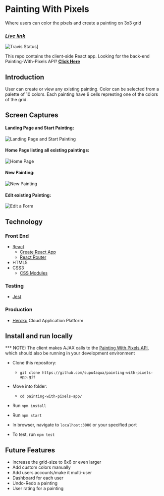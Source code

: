   # Painting With Pixels

  Where users can color the pixels and create a painting on 3x3 grid

  ### **_[Live link](hhttps://painting-with-pixels-app.mesupi.now.sh/)_**
  
  ![Travis Status](https://img.shields.io/travis/supu4aqua/painting-with-pixels-app)]
  
  This repo contains the client-side React app. Looking for the back-end Painting-With-Pixels API? **[Click Here](https://github.com/supu4aqua/painting-with-pixels-api.git)**

## Introduction
User can create or view any existing painting. Color can be selected from a palette of 10 colors.
Each painting have 9 cells represting one of the colors of the grid.

## Screen Captures
#### Landing Page and Start Painting:
![Landing Page and Start Painting](https://gyazo.com/ca9ea957d92689ab7250a572a741e5bd.gif)

#### Home Page listing all existing paintings:
![Home Page](https://gyazo.com/c56b9aba1fbfa9b94986321e3317bc0a.gif)

#### New Painting:
![New Painting](https://gyazo.com/c1b92c23a8f51253b33e0b0cf1feeead.gif)

#### Edit existing Painting: 
![Edit a Form](https://gyazo.com/3df743fa7d773795aef96d96f467d45f.gif)


## Technology

### Front End
* [React](https://reactjs.org/)
    * [Create React App](https://reactjs.org/docs/create-a-new-react-app.html)
    * [React Router](https://reacttraining.com/react-router/)
* HTML5
* CSS3
    * [CSS Modules](https://github.com/css-modules/css-modules)

### Testing
* [Jest](https://jestjs.io/en/)

### Production
* [Heroku](https://www.heroku.com/) Cloud Application Platform

## Install and run locally
*** NOTE: The client makes AJAX calls to the [Painting With Pixels API](https://github.com/supu4aqua/painting-with-pixels-api.git), which should also be running in your development environment

* Clone this repository:
    * `git clone https://github.com/supu4aqua/painting-with-pixels-app.git`
* Move into folder:
    * `cd painting-with-pixels-app/`
* Run `npm install`
* Run `npm start`
* In browser, navigate to `localhost:3000` or your specified port
  
* To test, run `npm test`


## Future Features
* Increase the grid-size to 6x6 or even larger
* Add custom colors manually
* Add users accounts/make it multi-user
* Dashboard for each user
* Undo-Redo a painting
* User rating for a painting
